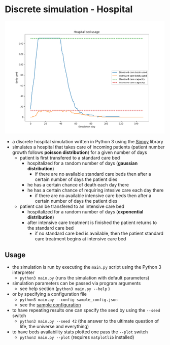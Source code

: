# Discrete simulation - Hospital
![Sample plot](sample_plot.png)
- a discrete hospital simulation written in Python 3 using the [Simpy](https://simpy.readthedocs.io/en/latest/) library
- simulates a hospital that takes care of incoming patients (patient number growth follows **poisson distribution**) for a given number of days
    - patient is first transfered to a standard care bed
        - hospitalized for a random number of days (**gaussian distribution**)
            - if there are no available standard care beds then after a certain number of days the patient dies
        - he has a certain chance of death each day there
        - he has a certain chance of requiring intesive care each day there
            - if there are no available intensive care beds then after a certain number of days the patient dies
    - patient can be transfered to an intensive care bed
        - hospitalized for a random number of days (**exponential distribution**)
        - after intensive care treatment is finished the patient returns to the standard care bed
            - if no standard care bed is available, then the patient standard care treatment begins at intensive care bed
## Usage
- the simulation is run by executing the `main.py` script using the Python 3 interpreter
    - `python3 main.py` (runs the simulation with default parameters)
- simulation parameters can be passed via program arguments
    - see help section (`python3 main.py --help` )
- or by specifying a configuration file
    - `python3 main.py --config sample_config.json`
    - see the [sample configuration](sample_config.json)
- to have repeating results one can specify the seed by using the `--seed` switch
    - `python3 main.py --seed 42` (the answer to the ultimate question of life, the universe and everything)
- to have beds availability stats plotted one pass the  `--plot` switch
    - `python3 main.py --plot` (requires `matplotlib` installed)

